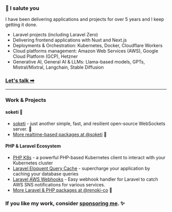 ### 👋 I salute you

I have been delivering applications and projects for over 5 years and I keep getting it done.

- Laravel projects (including Laravel Zero)
- Delivering frontend applications with Nuxt and Next.js
- Deployments & Orchestration: Kubernetes, Docker, Cloudflare Workers
- Cloud platforms management: Amazon Web Services (AWS), Google Cloud Platform (GCP), Hetzner
- Generative AI, General AI & LLMs: Llama-based models, GPTs, Mistral/Mixtral, Langchain, Stable Diffusion

### **[Let's talk ➡](https://cal.renoki.org/alexr-laravel-php-ai-cloudflare)**

<hr>

### Work & Projects

#### soketi 📡

- [soketi](https://github.com/soketi/soketi) - just another simple, fast, and resilient open-source WebSockets server. 📣
- [More realtime-based packages at @soketi](https://github.com/soketi) 📡

#### PHP & Laravel Ecosystem

- [PHP K8s](https://github.com/renoki-co/php-k8s) - a powerful PHP-based Kubernetes client to interact with your Kubernetes cluster
- [Laravel Eloquent Query Cache](https://github.com/renoki-co/laravel-eloquent-query-cache) - supercharge your application by caching your database queries
- [Laravel AWS Webhooks](https://github.com/renoki-co/laravel-aws-webhooks) - Easy webhook handler for Laravel to catch AWS SNS notifications for various services.
- [More Laravel & PHP packages at @renoki-co](https://github.com/renoki-co) 🚀

### **If you like my work, consider [sponsoring me](https://github.com/sponsors/rennokki). ✨**

